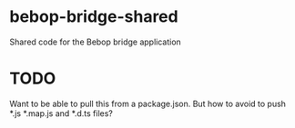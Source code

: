 # bebop-bridge-shared
Shared code for the Bebop bridge application


# TODO

Want to be able to pull this from a package.json. But how to avoid to push *.js *.map.js and *.d.ts files?
